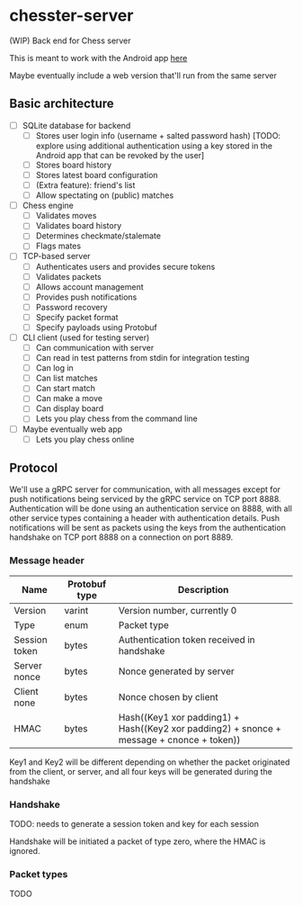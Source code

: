 # chesster-server
(WIP) Back end for Chess server

This is meant to work with the Android app [here](https://github.com/cactorium/chesster-app)

Maybe eventually include a web version that'll run from the same server

## Basic architecture

- [ ] SQLite database for backend
  - [ ] Stores user login info (username + salted password hash) [TODO: explore using additional authentication using a key stored in the Android app that can be revoked by the user]
  - [ ] Stores board history
  - [ ] Stores latest board configuration
  - [ ] (Extra feature): friend's list
  - [ ] Allow spectating on (public) matches
- [ ] Chess engine
  - [ ] Validates moves
  - [ ] Validates board history
  - [ ] Determines checkmate/stalemate
  - [ ] Flags mates
- [ ] TCP-based server
  - [ ] Authenticates users and provides secure tokens
  - [ ] Validates packets
  - [ ] Allows account management
  - [ ] Provides push notifications
  - [ ] Password recovery
  - [ ] Specify packet format
  - [ ] Specify payloads using Protobuf
- [ ] CLI client (used for testing server)
  - [ ] Can communication with server
  - [ ] Can read in test patterns from stdin for integration testing
  - [ ] Can log in
  - [ ] Can list matches
  - [ ] Can start match
  - [ ] Can make a move
  - [ ] Can display board
  - [ ] Lets you play chess from the command line
- [ ] Maybe eventually web app
  - [ ] Lets you play chess online

## Protocol
We'll use a gRPC server for communication, with all messages except for push notifications being serviced by the gRPC service on TCP port 8888.
Authentication will be done using an authentication service on 8888, with all other service types containing a header with authentication details.
Push notifications will be sent as packets using the keys from the authentication handshake on TCP port 8888 on a connection on port 8889.

### Message header

|Name            | Protobuf type    |Description                    |
|----------------|-----------|-------------------------------|
| Version        | varint    | Version number, currently 0 |
| Type           | enum      | Packet type |
| Session token  | bytes     | Authentication token received in handshake |
| Server nonce   | bytes     | Nonce generated by server |
| Client none    | bytes     | Nonce chosen by client |
| HMAC           | bytes     | Hash((Key1 xor padding1) + Hash((Key2 xor padding2) + snonce + message + cnonce + token)) |

Key1 and Key2 will be different depending on whether the packet originated from the client, or server, and all four keys will be generated during the handshake

### Handshake
TODO: needs to generate a session token and key for each session

Handshake will be initiated a packet of type zero, where the HMAC is ignored.

### Packet types
TODO
